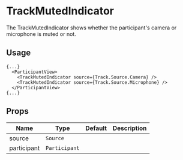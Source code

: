 <!--
!!!! Autogenerated File !!!!
This file was created by @livekit/components-docs-gen and should not be changed manually.
The contents of this file can be replaced at any time which would lead to the loss of all manual changes.
-->

# TrackMutedIndicator

The TrackMutedIndicator shows whether the participant's camera or microphone is muted or not.

## Usage

```tsx
{...}
  <ParticipantView>
    <TrackMutedIndicator source={Track.Source.Camera} />
    <TrackMutedIndicator source={Track.Source.Microphone} />
  </ParticipantView>
{...}
```

<!--USAGE_INSERT_MARKER-->


## Props

| Name | Type | Default | Description |
| --- | --- | --- | --- |
| source | `Source` |  |  |
| participant | `Participant` |  |  |

